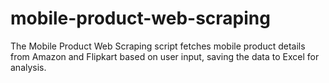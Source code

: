 # mobile-product-web-scraping
 The Mobile Product Web Scraping script fetches mobile product details from Amazon and Flipkart based on user input, saving the data to Excel for analysis.
